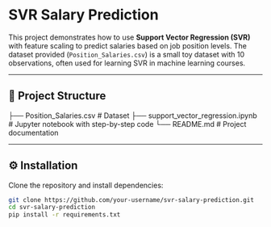 # SVR Salary Prediction

This project demonstrates how to use **Support Vector Regression (SVR)** with feature scaling to predict salaries based on job position levels. The dataset provided (`Position_Salaries.csv`) is a small toy dataset with 10 observations, often used for learning SVR in machine learning courses.

---

## 📂 Project Structure
├── Position_Salaries.csv # Dataset
├── support_vector_regression.ipynb # Jupyter notebook with step-by-step code
└── README.md # Project documentation


---

## ⚙️ Installation

Clone the repository and install dependencies:

```bash
git clone https://github.com/your-username/svr-salary-prediction.git
cd svr-salary-prediction
pip install -r requirements.txt
